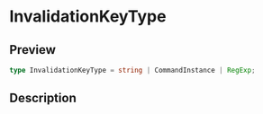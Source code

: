 
      
# InvalidationKeyType

<div class="api-docs__section" data-reactroot="">

## Preview

</div><div class="api-docs__preview type single" data-reactroot="">

```ts
type InvalidationKeyType = string | CommandInstance | RegExp;
```

</div><div class="api-docs__section" data-reactroot="">

## Description

</div><div class="api-docs__description" data-reactroot=""><span class="api-docs__do-not-parse">



</span></div>